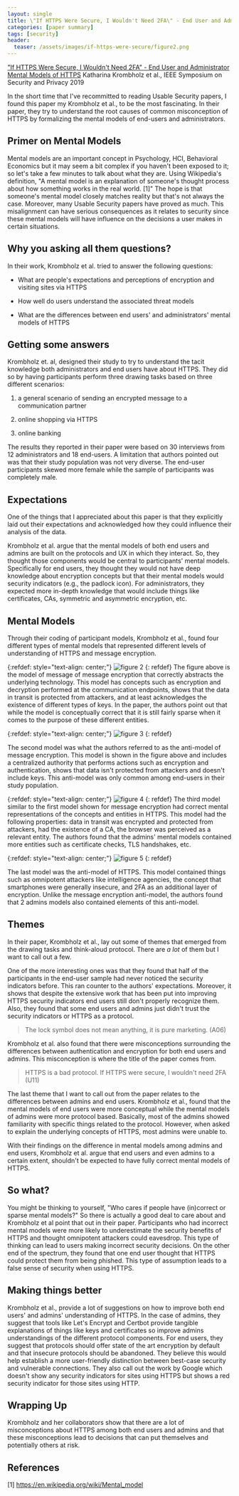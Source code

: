 ```yaml
---
layout: single
title: \"If HTTPS Were Secure, I Wouldn't Need 2FA\" - End User and Administrator Mental Models of HTTPS
categories: [paper summary]
tags: [security]
header:
  teaser: /assets/images/if-https-were-secure/figure2.png
---
```


["If HTTPS Were Secure, I Wouldn't Need 2FA" - End User and Administrator Mental Models of HTTPS](https://publications.cispa.saarland/2788/) Katharina Krombholz et al., IEEE Symposium on Security and Privacy 2019

In the short time that I've recommitted to reading Usable Security papers, I found this paper my Krombholz et al., to be the most fascinating. In their paper, they try to understand the root causes of common misconception of HTTPS by formalizing the mental models of end-users and administrators. 

## Primer on Mental Models
Mental models are an important concept in Psychology, HCI, Behavioral Economics but it may seem a bit complex if you haven't been exposed to it; so let's take a few minutes to talk about what they are. Using Wikipedia's definition, "A mental model is an explanation of someone's thought process about how something works in the real world. [1]" The hope is that someone's mental model closely matches reality but that's not always the case. Moreover, many Usable Security papers have proved as much. This misalignment can have serious consequences as it relates to security since these mental models will have influence on the decisions a user makes in certain situations. 

## Why you asking all them questions?
In their work, Krombholz et al. tried to answer the following questions:

- What are people's expectations and perceptions of encryption and visiting sites via HTTPS

- How well do users understand the associated threat models

- What are the differences between end users' and administrators' mental models of HTTPS

## Getting some answers
Krombholz et. al, designed their study to try to understand the tacit knowledge both administrators and end users have about HTTPS. They did so by having participants perform three drawing tasks based on three different scenarios: 

1) a general scenario of sending an encrypted message to a communication partner

2) online shopping via HTTPS

3) online banking

The results they reported in their paper were based on 30 interviews from 12 administrators and 18 end-users. A limitation that authors pointed out was that their study population was not very diverse. The end-user participants skewed more female while the sample of participants was completely male. 

## Expectations

One of the things that I appreciated about this paper is that they explicitly laid out their expectations and acknowledged how they could influence their analysis of the data. 

Krombholz et al. argue that the mental models of both end users and admins are built on the protocols and UX in which they interact. So, they thought those components would be central to participants' mental models. Specifically for end users, they thought they would not have deep knowledge about encryption concepts but that their mental models would security indicators (e.g., the padlock icon). For administrators, they expected more in-depth knowledge that would include things like certificates, CAs, symmetric and asymmetric encryption, etc.

## Mental Models

Through their coding of participant models, Krombholz et al., found four different types of mental models that represented different levels of understanding of HTTPS and message encryption.

{:refdef: style="text-align: center;"}
![figure 2](/assets/images/if-https-were-secure/figure2.png)
{: refdef}
The figure above is the model of message of message encryption that correctly abstracts the underlying technology. This model has concepts such as encryption and decryption performed at the communication endpoints, shows that the data in transit is protected from attackers, and at least acknowledges the existence of different types of keys. In the paper, the authors point out that while the model is conceptually correct that it is still fairly sparse when it comes to the purpose of these different entities.

{:refdef: style="text-align: center;"}
![figure 3](/assets/images/if-https-were-secure/figure3.png)
{: refdef}

The second model was what the authors referred to as the anti-model of message encryption. This model is shown in the figure above and includes a centralized authority that performs actions such as encryption and authentication, shows that data isn't protected from attackers and doesn't include keys. This anti-model was only common among end-users in their study population.

{:refdef: style="text-align: center;"}
![figure 4](/assets/images/if-https-were-secure/figure4.png)
{: refdef}
The third model similar to the first model shown for message encryption had correct mental representations of the concepts and entities in HTTPS. This model had the following properties: data in transit was encrypted and protected from attackers, had the existence of a CA, the browser was perceived as a relevant entity. The authors found that the admins' mental models contained more entities such as certificate checks, TLS handshakes, etc. 


{:refdef: style="text-align: center;"}
![figure 5](/assets/images/if-https-were-secure/figure5.png)
{: refdef}

The last model was the anti-model of HTTPS. This model contained things such as omnipotent attackers like intelligence agencies, the concept that smartphones were generally insecure, and 2FA as an additional layer of encryption. Unlike the message encryption anti-model, the authors found that 2 admins models also contained elements of this anti-model.


## Themes
In their paper, Krombholz et al., lay out some of themes that emerged from the drawing tasks and think-aloud protocol. There are _a lot_ of them but I want to call out a few. 

One of the more interesting ones was that they found that half of the participants in the end-user sample had never noticed the security indicators before. This ran counter to the authors' expectations. Moreover, it shows that despite the extensive work that has been put into improving HTTPS security indicators end users still don't properly recognize them. Also, they found that some end users and admins just didn't trust the security indicators or HTTPS as a protocol.
> The lock symbol does not mean anything, it is pure marketing. (A06)

Krombholz et al. also found that there were misconceptions surrounding the differences between authentication and encryption for both end users and admins. This misconception is where the title of the paper comes from. 

>HTTPS is a bad protocol. If HTTPS were secure, I wouldn't need 2FA (U11)

The last theme that I want to call out from the paper relates to the differences between admins and end users. Krombholz et al., found that the mental models of end users were more conceptual while the mental models of admins were more protocol based. Basically, most of the admins showed familiarity with specific things related to the protocol. However, when asked to explain the underlying concepts of HTTPS, most admins were unable to.

With their findings on the difference in mental models among admins and end users, Krombholz et al. argue that end users and even admins to a certain extent, shouldn't be expected to have fully correct mental models of HTTPS.

## So what?
You might be thinking to yourself, "Who cares if people have (in)correct or sparse mental models?" So there is actually a good deal to care about and Krombholz et al point that out in their paper. Participants who had incorrect mental models were more likely to underestimate the security benefits of HTTPS and thought omnipotent attackers could eavesdrop. This type of thinking can lead to users making incorrect security decisions. On the other end of the spectrum, they found that one end user thought that HTTPS could protect them from being phished. This type of assumption leads to a false sense of security when using HTTPS.

## Making things better
Krombholz et al., provide a lot of suggestions on how to improve both end users' and admins' understanding of HTTPS. In the case of admins, they suggest that tools like Let's Encrypt and Certbot provide tangible explanations of things like keys and certificates so improve admins understandings of the different protocol components. For end users, they suggest that protocols should offer state of the art encryption by default and that insecure protocols should be abandoned. They believe this would help establish a more user-friendly distinction between best-case security and vulnerable connections. They also call out the work by Google which doesn't show any security indicators for sites using HTTPS but shows a red security indicator for those sites using HTTP.

## Wrapping Up
Krombholz and her collaborators show that there are a lot of misconceptions about HTTPS among both end users and admins and that these misconceptions lead to decisions that can put themselves and potentially others at risk.

## References
[1] https://en.wikipedia.org/wiki/Mental_model


